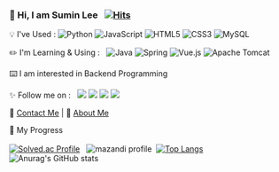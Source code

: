 

### 👋 Hi,    I am Sumin Lee &nbsp;  [![Hits](https://hits.seeyoufarm.com/api/count/incr/badge.svg?url=https%3A%2F%2Fgithub.com%2FSuminig&count_bg=%2340F2CE&title_bg=%23555555&icon=&icon_color=%23CCC5C5&title=hits&edge_flat=false)](https://hits.seeyoufarm.com)

 
 :bulb: I've Used :  ![Python](https://img.shields.io/badge/python-3670A0?style=flat-square&logo=python&logoColor=ffdd54)&nbsp;![JavaScript](https://img.shields.io/badge/javascript-%23323330.svg?style=flat-square&logo=javascript&logoColor=%23F7DF1E)&nbsp;![HTML5](https://img.shields.io/badge/html5-%23E34F26.svg?style=flat-square&logo=html5&logoColor=white)&nbsp;![CSS3](https://img.shields.io/badge/css3-%231572B6.svg?style=flat-square&logo=css3&logoColor=white)&nbsp;![MySQL](https://img.shields.io/badge/mysql-%2300f.svg?style=flat-square&logo=mysql&logoColor=white)
 
✏️ I'm Learning & Using : &nbsp; ![Java](https://img.shields.io/badge/java-%23ED8B00.svg?style=flat-square&logo=java&logoColor=white)&nbsp;![Spring](https://img.shields.io/badge/spring-%236DB33F.svg?style=flat-square&logo=spring&logoColor=white)&nbsp;![Vue.js](https://img.shields.io/badge/vuejs-%2335495e.svg?style=flat-square&logo=vuedotjs&logoColor=%234FC08D)&nbsp;![Apache Tomcat](https://img.shields.io/badge/apache%20tomcat-%23F8DC75.svg?style=flat-square&logo=apache-tomcat&logoColor=black)

⌨️ I am interested in Backend Programming  

 :sparkles: Follow me on : &nbsp; <a href="https://suminig.tistory.com/" target="_blank"><img src="https://img.shields.io/badge/Tistory-FF5722?style=flat-square&&logoColor=white"/></a>&nbsp;<a href="https://github.com/Suminig" target="_blank"><img src="https://img.shields.io/badge/GitHub-100000?style=flat-square&logo=github&logoColor=white"/></a>&nbsp;<a href="https://www.instagram.com/sumi9n7/" target="_blank"><img src="https://img.shields.io/badge/Instagram-E4405F?style=flat-square&logo=instagram&logoColor=white"/></a>&nbsp;<a href="https://www.facebook.com/profile.php?id=100003366054111" target="_blank"><img src="https://img.shields.io/badge/Facebook-1877F2?style=flat-square&logo=facebook&logoColor=white"/></a>

  
 :e-mail: [Contact Me](mailto:qwemnbv98@outlook.com) | 📄 [About Me](https://career.programmers.co.kr/pr/qwemnbv98_5665)
 
 🏴 My Progress <br><br>
[![Solved.ac Profile](http://mazassumnida.wtf/api/v2/generate_badge?boj=suminig)](https://solved.ac/suminig) &nbsp;
![mazandi profile](http://mazandi.herokuapp.com/api?handle=suminig&theme=warm)&nbsp;
[![Top Langs](https://github-readme-stats.vercel.app/api/top-langs/?username=Suminig&theme=tokyonight)](https://github.com/Suminig/github-readme-stats)&nbsp;
![Anurag's GitHub stats](https://github-readme-stats.vercel.app/api?username=Suminig&show_icons=true&theme=tokyonight)<br>



